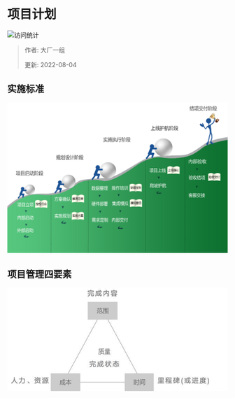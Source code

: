 # 项目计划

![访问统计](https://visitor-badge.glitch.me/badge?page_id=senlypan.cloudgaming.01-project-plan&left_color=blue&right_color=red)

> 作者: 大厂一组
>
> 更新: 2022-08-04

## 实施标准

![](../_media/image/01-project-plan/project-plan-001.jpg)

## 项目管理四要素

![](../_media/image/01-project-plan/project-plan-002.jpg)

